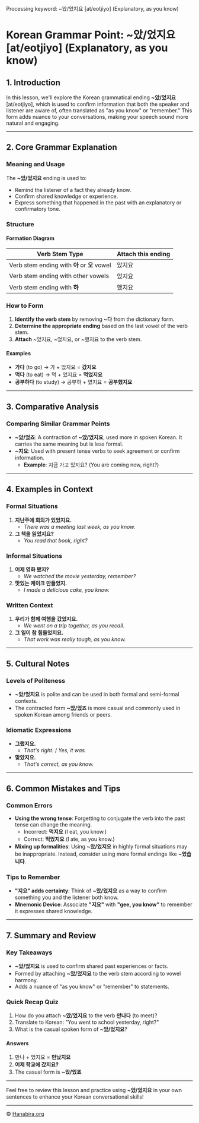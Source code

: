 Processing keyword: ~았/었지요 [at/eotjiyo] (Explanatory, as you know)
# Korean Grammar Point: ~았/었지요 [at/eotjiyo] (Explanatory, as you know)

## 1. Introduction
In this lesson, we'll explore the Korean grammatical ending **~았/었지요** [at/eotjiyo], which is used to confirm information that both the speaker and listener are aware of, often translated as "as you know" or "remember." This form adds nuance to your conversations, making your speech sound more natural and engaging.

---
## 2. Core Grammar Explanation
### Meaning and Usage
The **~았/었지요** ending is used to:
- Remind the listener of a fact they already know.
- Confirm shared knowledge or experience.
- Express something that happened in the past with an explanatory or confirmatory tone.
### Structure
#### Formation Diagram
| Verb Stem Type | Attach this ending |
|----------------|--------------------|
| Verb stem ending with **아** or **오** vowel | 았지요 |
| Verb stem ending with other vowels       | 었지요 |
| Verb stem ending with **하**             | 했지요 |
### How to Form
1. **Identify the verb stem** by removing **~다** from the dictionary form.
2. **Determine the appropriate ending** based on the last vowel of the verb stem.
3. **Attach** ~았지요, ~었지요, or ~했지요 to the verb stem.
#### Examples
- **가다** (to go) → 가 + 았지요 = **갔지요**
- **먹다** (to eat) → 먹 + 었지요 = **먹었지요**
- **공부하다** (to study) → 공부하 + 였지요 = **공부했지요**
---
## 3. Comparative Analysis
### Comparing Similar Grammar Points
- **~았/었죠**: A contraction of **~았/었지요**, used more in spoken Korean. It carries the same meaning but is less formal.
- **~지요**: Used with present tense verbs to seek agreement or confirm information.
  - **Example**: 지금 가고 있지요? (You are coming now, right?)
---
## 4. Examples in Context
### Formal Situations
1. **지난주에 회의가 있었지요.**
   - _There was a meeting last week, as you know._
2. **그 책을 읽었지요?**
   - _You read that book, right?_
### Informal Situations
1. **어제 영화 봤지?**
   - _We watched the movie yesterday, remember?_
2. **맛있는 케이크 만들었지.**
   - _I made a delicious cake, you know._
### Written Context
1. **우리가 함께 여행을 갔었지요.**
   - _We went on a trip together, as you recall._
2. **그 일이 참 힘들었지요.**
   - _That work was really tough, as you know._
---
## 5. Cultural Notes
### Levels of Politeness
- **~았/었지요** is polite and can be used in both formal and semi-formal contexts.
- The contracted form **~았/었죠** is more casual and commonly used in spoken Korean among friends or peers.
### Idiomatic Expressions
- **그랬지요.**
  - _That's right._ / _Yes, it was._
- **맞았지요.**
  - _That's correct, as you know._
---
## 6. Common Mistakes and Tips
### Common Errors
- **Using the wrong tense**: Forgetting to conjugate the verb into the past tense can change the meaning.
  - Incorrect: **먹지요** (I eat, you know.)
  - Correct: **먹었지요** (I ate, as you know.)
- **Mixing up formalities**: Using **~았/었지요** in highly formal situations may be inappropriate. Instead, consider using more formal endings like **~았습니다**.
### Tips to Remember
- **"지요" adds certainty**: Think of **~았/었지요** as a way to confirm something you and the listener both know.
- **Mnemonic Device**: Associate **"지요"** with **"gee, you know"** to remember it expresses shared knowledge.
---
## 7. Summary and Review
### Key Takeaways
- **~았/었지요** is used to confirm shared past experiences or facts.
- Formed by attaching **~았/었지요** to the verb stem according to vowel harmony.
- Adds a nuance of "as you know" or "remember" to statements.
### Quick Recap Quiz
1. How do you attach **~았/었지요** to the verb **만나다** (to meet)?
2. Translate to Korean: "You went to school yesterday, right?"
3. What is the casual spoken form of **~았/었지요**?
#### Answers
1. 만나 + 았지요 = **만났지요**
2. **어제 학교에 갔지요?**
3. The casual form is **~았/었죠**
---
Feel free to review this lesson and practice using **~았/었지요** in your own sentences to enhance your Korean conversational skills!

---
© [Hanabira.org](https://hanabira.org)
